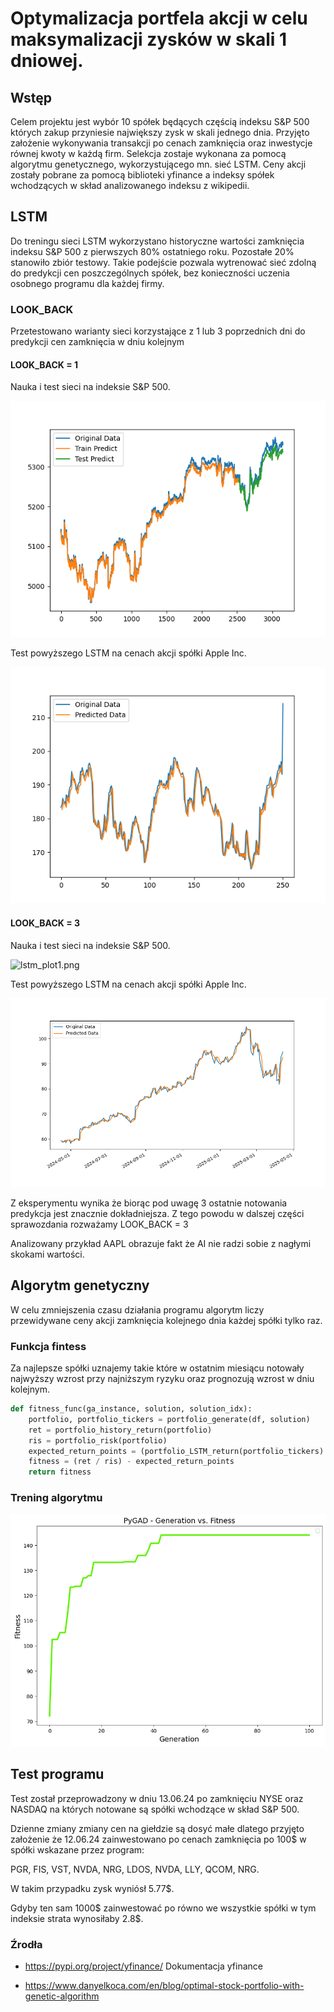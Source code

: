# Optymalizacja portfela akcji w celu maksymalizacji zysków w skali 1 dniowej.


## Wstęp

Celem projektu jest wybór 10 spółek będących częścią indeksu S&P 500 których zakup przyniesie największy zysk w 
skali jednego dnia. Przyjęto założenie wykonywania transakcji po cenach zamknięcia oraz inwestycje równej kwoty w 
każdą firm. Selekcja zostaje wykonana za pomocą algorytmu genetycznego, wykorzystującego mn. sieć LSTM. Ceny akcji 
zostały pobrane za pomocą biblioteki yfinance a indeksy spółek wchodzących w skład analizowanego indeksu z wikipedii.

## LSTM

Do treningu sieci LSTM wykorzystano historyczne wartości zamknięcia indeksu S&P 500 z pierwszych 80% ostatniego roku.
Pozostałe 20% stanowiło zbiór testowy. Takie podejście pozwala wytrenować sieć zdolną do predykcji cen 
poszczególnych spółek, bez konieczności uczenia osobnego programu dla każdej firmy.

### LOOK_BACK

Przetestowano warianty sieci korzystające z 1 lub 3 poprzednich dni do predykcji cen zamknięcia w dniu kolejnym

#### LOOK_BACK = 1

Nauka i test sieci na indeksie S&P 500.

![lstm_plot1.png](./docs/plots/lstm_plot1.png)

Test powyższego LSTM na cenach akcji spółki Apple Inc.

![AAPL_predicted_prices1.png](./docs/plots/AAPL_predicted_prices1.png)

#### LOOK_BACK = 3

Nauka i test sieci na indeksie S&P 500.

![lstm_plot1.png](./docs/plots/lstm_plot3_16.png)

Test powyższego LSTM na cenach akcji spółki Apple Inc.

![AAPL_predicted_prices1.png](./docs/plots/AAPL_predicted_prices3.png)

Z eksperymentu wynika że biorąc pod uwagę 3 ostatnie notowania predykcja jest znacznie dokładniejsza. Z tego powodu 
w dalszej części sprawozdania rozważamy LOOK_BACK = 3

Analizowany przykład AAPL obrazuje fakt że AI nie radzi sobie z nagłymi skokami wartości.

## Algorytm genetyczny

W celu zmniejszenia czasu działania programu algorytm liczy przewidywane ceny akcji zamknięcia kolejnego dnia każdej 
spółki tylko raz.

### Funkcja fintess

Za najlepsze spółki uznajemy takie które w ostatnim miesiącu notowały najwyższy wzrost przy najniższym ryzyku oraz 
prognozują wzrost w dniu kolejnym.

```python
def fitness_func(ga_instance, solution, solution_idx):
    portfolio, portfolio_tickers = portfolio_generate(df, solution)
    ret = portfolio_history_return(portfolio)
    ris = portfolio_risk(portfolio)
    expected_return_points = (portfolio_LSTM_return(portfolio_tickers) - 1) * 2000
    fitness = (ret / ris) - expected_return_points
    return fitness
```

### Trening algorytmu

![learning_result.png](./docs/plots/learning_result.png)

## Test programu

Test został przeprowadzony w dniu 13.06.24 po zamknięciu NYSE oraz NASDAQ na których notowane są spółki wchodzące w 
skład S&P 500. 

Dzienne zmiany zmiany cen na giełdzie są dosyć małe dlatego przyjęto założenie że 12.06.24 zainwestowano po cenach 
zamknięcia po 100$ w spółki wskazane przez program:

PGR, FIS, VST, NVDA, NRG, LDOS, NVDA, LLY, QCOM, NRG.

W takim przypadku zysk wyniósł 5.77$.

Gdyby ten sam 1000$ zainwestować po równo we wszystkie spółki w tym indeksie strata wynosiłaby 2.8$.



### Źrodła

- <https://pypi.org/project/yfinance/> Dokumentacja yfinance

- <https://www.danyelkoca.com/en/blog/optimal-stock-portfolio-with-genetic-algorithm>
